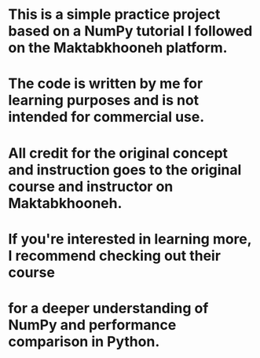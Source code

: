 
 # This is a simple practice project based on a NumPy tutorial I followed on the Maktabkhooneh platform.

# The code is written by me for learning purposes and is not intended for commercial use.

# All credit for the original concept and instruction goes to the original course and instructor on Maktabkhooneh.

# If you're interested in learning more, I recommend checking out their course

# for a deeper understanding of NumPy and performance comparison in Python.